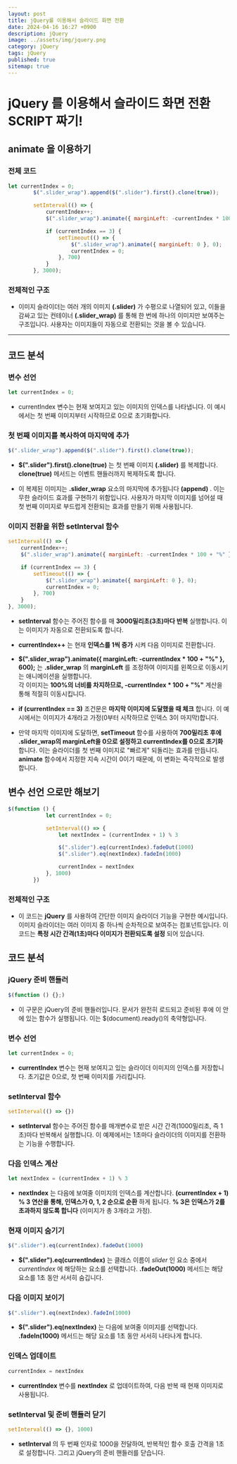 ```yaml
---
layout: post
title: jQuery를 이용해서 슬라이드 화면 전환
date: 2024-04-16 16:27 +0900
description: jQuery
image: ../assets/img/jquery.png
category: jQuery
tags: jQuery
published: true
sitemap: true
---
```


# __jQuery__ 를 이용해서 슬라이드 화면 전환 __SCRIPT__ 짜기!


## __animate__ 을 이용하기

### 전체 코드

```javascript
let currentIndex = 0;
        $(".slider_wrap").append($(".slider").first().clone(true));

        setInterval(() => {
            currentIndex++;      
            $(".slider_wrap").animate({ marginLeft: -currentIndex * 100 + "%" }, 600);

            if (currentIndex == 3) {   
                setTimeout(() => {
                    $(".slider_wrap").animate({ marginLeft: 0 }, 0);
                    currentIndex = 0;    
                }, 700)
            }
        }, 3000);
```

### 전체적인 구조 <br/>
* 이미지 슬라이더는 여러 개의 이미지 __(.slider)__ 가 수평으로 나열되어 있고, 이들을 감싸고 있는 컨테이너 __(.slider_wrap)__ 를 통해 한 번에 하나의 이미지만 보여주는 구조입니다. 사용자는 이미지들이 자동으로 전환되는 것을 볼 수 있습니다. <br/>

---

## 코드 분석 <br/>
### __변수 선언__ <br/>

```javascript
let currentIndex = 0;
```

* currentIndex 변수는 현재 보여지고 있는 이미지의 인덱스를 나타냅니다. 이 예시에서는 첫 번째 이미지부터 시작하므로 0으로 초기화합니다. <br/>

### __첫 번째 이미지를 복사하여 마지막에 추가__ <br/>

```javascript
$(".slider_wrap").append($(".slider").first().clone(true));
```

* __$(".slider").first().clone(true)__ 는 첫 번째 이미지 __(.slider)__ 를 복제합니다. __clone(true)__ 메서드는 이벤트 핸들러까지 복제하도록 합니다. <br/>

* 이 복제된 이미지는 __.slider_wrap__ 요소의 마지막에 추가됩니다 __(append)__ . 이는 무한 슬라이드 효과를 구현하기 위함입니다. 사용자가 마지막 이미지를 넘어설 때 첫 번째 이미지로 부드럽게 전환되는 효과를 만들기 위해 사용됩니다. <br/>

###  __이미지 전환을 위한 setInterval 함수__ <br/>

```javascript
setInterval(() => {
    currentIndex++;
    $(".slider_wrap").animate({ marginLeft: -currentIndex * 100 + "%" }, 600);

    if (currentIndex == 3) {
        setTimeout(() => {
            $(".slider_wrap").animate({ marginLeft: 0 }, 0);
            currentIndex = 0;
        }, 700)
    }
}, 3000);
```

* __setInterval__ 함수는 주어진 함수를 매 __3000밀리초(3초)마다 반복__ 실행합니다. 이는 이미지가 자동으로 전환되도록 합니다. <br/>

* __currentIndex++__ 는 현재 __인덱스를 1씩 증가__ 시켜 다음 이미지로 전환합니다. <br/>

* __$(".slider_wrap").animate({ marginLeft: -currentIndex * 100 + "%" }, 600);__ 는 __.slider_wrap__ 의 __marginLeft__ 를 조정하여 이미지를 왼쪽으로 이동시키는 애니메이션을 실행합니다. <br/>
각 이미지는 __100%의 너비를 차지하므로, -currentIndex * 100 + "%"__ 계산을 통해 적절히 이동시킵니다. <br/>

* __if (currentIndex == 3)__ 조건문은 __마지막 이미지에 도달했을 때 체크__ 합니다. 이 예시에서는 이미지가 4개라고 가정(0부터 시작하므로 인덱스 3이 마지막)합니다. <br/>

* 만약 마지막 이미지에 도달하면, __setTimeout__ 함수를 사용하여 __700밀리초 후에 .slider_wrap의 marginLeft을 0으로 설정하고 currentIndex를 0으로 초기화__ 합니다. 이는 슬라이더를 첫 번째 이미지로 "빠르게" 되돌리는 효과를 만듭니다. __animate__ 함수에서 지정한 지속 시간이 0이기 때문에, 이 변화는 즉각적으로 발생합니다. <br/>


## __변수 선언__ 으로만 해보기

```javascript
$(function () {
            let currentIndex = 0;

            setInterval(() => {
                let nextIndex = (currentIndex + 1) % 3

                $(".slider").eq(currentIndex).fadeOut(1000)
                $(".slider").eq(nextIndex).fadeIn(1000)

                currentIndex = nextIndex
            }, 1000)
        })
```

### 전체적인 구조 <br/>
* 이 코드는 __jQuery__ 를 사용하여 간단한 이미지 슬라이더 기능을 구현한 예시입니다. 이미지 슬라이더는 여러 이미지 중 하나씩 순차적으로 보여주는 컴포넌트입니다. 이 코드는 __특정 시간 간격(1초)마다 이미지가 전환되도록 설정__ 되어 있습니다. <br/>

## 코드 분석 <br/>

### __jQuery 준비 핸들러__ <br/>

```javascript
$(function () {};)
```

* 이 구문은 jQuery의 준비 핸들러입니다. 문서가 완전히 로드되고 준비된 후에 이 안에 있는 함수가 실행됩니다. 이는 $(document).ready()의 축약형입니다. <br/>

### __변수 선언__ <br/>

```javascript
let currentIndex = 0;
```

* __currentIndex__ 변수는 현재 보여지고 있는 슬라이더 이미지의 인덱스를 저장합니다. 초기값은 0으로, 첫 번째 이미지를 가리킵니다. <br/>

### __setInterval__ 함수 <br/>

```javascript
setInterval(() => {})
```

* __setInterval__ 함수는 주어진 함수를 매개변수로 받은 시간 간격(1000밀리초, 즉 1초)마다 반복해서 실행합니다. 이 예제에서는 1초마다 슬라이더의 이미지를 전환하는 기능을 수행합니다. <br/>

### __다음 인덱스 계산__ <br/>

```javascript
let nextIndex = (currentIndex + 1) % 3
```

* __nextIndex__ 는 다음에 보여줄 이미지의 인덱스를 계산합니다. __(currentIndex + 1) % 3 연산을 통해, 인덱스가 0, 1, 2 순으로 순환__ 하게 됩니다. __% 3은 인덱스가 2를 초과하지 않도록 합니다__ (이미지가 총 3개라고 가정). <br/>

### __현재 이미지 숨기기__ <br/>

```javascript
$(".slider").eq(currentIndex).fadeOut(1000)
```

* __$(".slider").eq(currentIndex)__ 는 클래스 이름이 _slider_ 인 요소 중에서 _currentIndex_ 에 해당하는 요소를 선택합니다. __.fadeOut(1000)__ 메서드는 해당 요소를 1초 동안 서서히 숨깁니다. <br/>

### __다음 이미지 보이기__ <br/>

```javascript
$(".slider").eq(nextIndex).fadeIn(1000)
```

* __$(".slider").eq(nextIndex)__ 는 다음에 보여줄 이미지를 선택합니다. __.fadeIn(1000)__ 메서드는 해당 요소를 1초 동안 서서히 나타나게 합니다. <br/>

### __인덱스 업데이트__ <br/>

```javascript
currentIndex = nextIndex
```

* __currentIndex__ 변수를 __nextIndex__ 로 업데이트하여, 다음 반복 때 현재 이미지로 사용됩니다. <br/>

### __setInterval 및 준비 핸들러 닫기__ <br/>

```javascript
setInterval(() => {}, 1000)
```

* __setInterval__ 의 두 번째 인자로 1000을 전달하여, 반복적인 함수 호출 간격을 1초로 설정합니다. 그리고 jQuery의 준비 핸들러를 닫습니다. <br/>